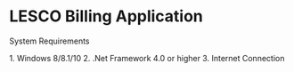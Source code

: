 # LESCO Billing Application

<p>System Requirements<p>
1. Windows 8/8.1/10
2. .Net Framework 4.0 or higher
3. Internet Connection
